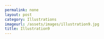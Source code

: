 ```yaml
---
permalink: none
layout: post
category: Illustrations
imageurl: /assets/images/illustration9.jpg
title: Illustration9
---
```

